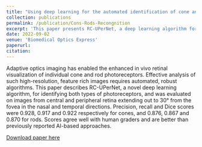 ```yaml
---
title: "Using deep learning for the automated identification of cone and rod photoreceptors from adaptive optics imaging of the human retina"
collection: publications
permalink: /publication/Cons-Rods-Recongnition
excerpt: 'This paper presents RC-UPerNet, a deep learning algorithm for automated identification of cone and rod photoreceptors in high-resolution retinal images.'
date: 2022-09-02
venue: 'Biomedical Optics Express'
paperurl: 
citation: 
---
```


Adaptive optics imaging has enabled the enhanced in vivo retinal visualization of individual cone and rod photoreceptors. Effective analysis of such high-resolution, feature rich images requires automated, robust algorithms. This paper describes RC-UPerNet, a novel deep learning algorithm, for identifying both types of photoreceptors, and was evaluated on images from central and peripheral retina extending out to 30° from the fovea in the nasal and temporal directions. Precision, recall and Dice scores were 0.928, 0.917 and 0.922 respectively for cones, and 0.876, 0.867 and 0.870 for rods. Scores agree well with human graders and are better than previously reported AI-based approaches.

[Download paper here](http://academicpages.github.io/files/boe-13-10-5082.pdf)


